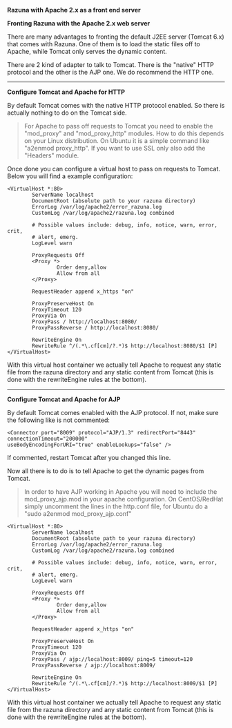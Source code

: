 **Razuna with Apache 2.x as a front end server**

**Fronting Razuna with the Apache 2.x web server**

There are many advantages to fronting the default J2EE server (Tomcat 6.x) that comes with Razuna. One of them is to load the static files off to Apache, while Tomcat only serves the dynamic content.

There are 2 kind of adapter to talk to Tomcat. There is the "native" HTTP protocol and the other is the AJP one. We do recommend the HTTP one.

___

**Configure Tomcat and Apache for HTTP**

By default Tomcat comes with the native HTTP protocol enabled. So there is actually nothing to do on the Tomcat side.

> For Apache to pass off requests to Tomcat you need to enable the "mod_proxy" and "mod_proxy_http" modules. How to do this depends on your Linux distribution. On Ubuntu it is a simple command like "a2enmod proxy_http". If you want to use SSL only also add the "Headers" module.

Once done you can configure a virtual host to pass on requests to Tomcat. Below you will find a example configuration:

```
<VirtualHost *:80>
        ServerName localhost
        DocumentRoot (absolute path to your razuna directory)
        ErrorLog /var/log/apache2/error_razuna.log
        CustomLog /var/log/apache2/razuna.log combined
 
        # Possible values include: debug, info, notice, warn, error, crit,
        # alert, emerg.
        LogLevel warn
 
        ProxyRequests Off
        <Proxy *>
                Order deny,allow
                Allow from all
        </Proxy>
 
        RequestHeader append x_https "on"
 
        ProxyPreserveHost On
        ProxyTimeout 120
        ProxyVia On
        ProxyPass / http://localhost:8080/
        ProxyPassReverse / http://localhost:8080/
 
        RewriteEngine On
        RewriteRule ^/(.*\.cf[cm]/?.*)$ http://localhost:8080/$1 [P]
</VirtualHost>
```

With this virtual host container we actually tell Apache to request any static file from the razuna directory and any static content from Tomcat (this is done with the rewriteEngine rules at the bottom).

___

**Configure Tomcat and Apache for AJP**

By default Tomcat comes enabled with the AJP protocol. If not, make sure the following like is not commented:

```
<Connector port="8009" protocol="AJP/1.3" redirectPort="8443" connectionTimeout="200000"
useBodyEncodingForURI="true" enableLookups="false" />
```

If commented, restart Tomcat after you changed this line.

Now all there is to do is to tell Apache to get the dynamic pages from Tomcat.

> In order to have AJP working in Apache you will need to include the mod_proxy_ajp.mod in your apache configuration. On CentOS/RedHat simply uncomment the lines in the http.conf file, for Ubuntu do a "sudo a2enmod mod_proxy_ajp.conf"

```
<VirtualHost *:80>
        ServerName localhost
        DocumentRoot (absolute path to your razuna directory)
        ErrorLog /var/log/apache2/error_razuna.log
        CustomLog /var/log/apache2/razuna.log combined
 
        # Possible values include: debug, info, notice, warn, error, crit,
        # alert, emerg.
        LogLevel warn
 
        ProxyRequests Off
        <Proxy *>
                Order deny,allow
                Allow from all
        </Proxy>
 
        RequestHeader append x_https "on"
 
        ProxyPreserveHost On
        ProxyTimeout 120
        ProxyVia On
        ProxyPass / ajp://localhost:8009/ ping=5 timeout=120
        ProxyPassReverse / ajp://localhost:8009/
 
        RewriteEngine On
        RewriteRule ^/(.*\.cf[cm]/?.*)$ http://localhost:8009/$1 [P]
</VirtualHost>
```

With this virtual host container we actually tell Apache to request any static file from the razuna directory and any static content from Tomcat (this is done with the rewriteEngine rules at the bottom).

